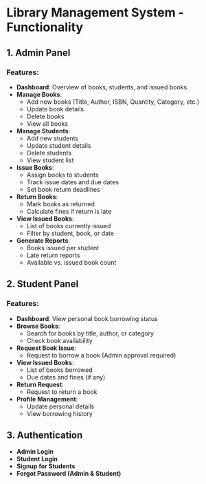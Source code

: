 # Library Management System - Functionality

## 1. Admin Panel
### Features:
- **Dashboard**: Overview of books, students, and issued books.
- **Manage Books**:
  - Add new books (Title, Author, ISBN, Quantity, Category, etc.)
  - Update book details
  - Delete books
  - View all books
- **Manage Students**:
  - Add new students
  - Update student details
  - Delete students
  - View student list
- **Issue Books**:
  - Assign books to students
  - Track issue dates and due dates
  - Set book return deadlines
- **Return Books**:
  - Mark books as returned
  - Calculate fines if return is late
- **View Issued Books**:
  - List of books currently issued
  - Filter by student, book, or date
- **Generate Reports**:
  - Books issued per student
  - Late return reports
  - Available vs. issued book count

## 2. Student Panel
### Features:
- **Dashboard**: View personal book borrowing status
- **Browse Books**:
  - Search for books by title, author, or category
  - Check book availability
- **Request Book Issue**:
  - Request to borrow a book (Admin approval required)
- **View Issued Books**:
  - List of books borrowed
  - Due dates and fines (if any)
- **Return Request**:
  - Request to return a book
- **Profile Management**:
  - Update personal details
  - View borrowing history

## 3. Authentication
- **Admin Login**
- **Student Login**
- **Signup for Students**
- **Forgot Password (Admin & Student)**
